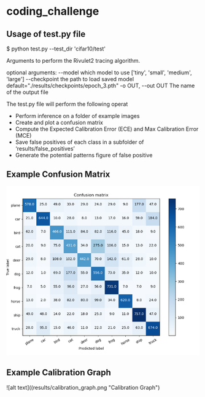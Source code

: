 # coding_challenge

## Usage of test.py file
$ python test.py --test_dir 'cifar10/test'

Arguments to perform the Rivulet2 tracing algorithm.

optional arguments:
  --model            which model to use ['tiny', 'small', 'medium', 'large']
  --checkpoint       the path to load saved model default="./results/checkpoints/epoch_3.pth"
  -o OUT, --out OUT     The name of the output file

The test.py file will perform the following operat
* Perform inference on a folder of example images
* Create and plot a confusion matrix
* Compute the Expected Calibration Error (ECE) and Max Calibration Error (MCE)
* Save false positives of each class in a subfolder of ‘results/false_positives’
* Generate the potential patterns figure of false positive

## Example Confusion Matrix

![alt text](results/confusion_matrix.png "neuron showcase")

## Example Calibration Graph

![alt text]((results/calibration_graph.png "Calibration Graph")
